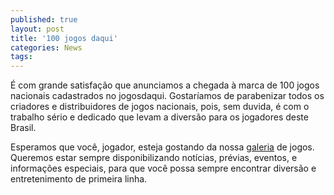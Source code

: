 ```yaml
---
published: true
layout: post
title: '100 jogos daqui'
categories: News
tags: 
---
```

É com grande satisfação que anunciamos a chegada à marca de 100 jogos nacionais cadastrados no jogosdaqui. Gostaríamos de parabenizar todos os criadores e distribuidores de jogos nacionais, pois, sem duvida, é com o trabalho sério e dedicado que levam a diversão para os jogadores deste Brasil.

Esperamos que você, jogador, esteja gostando da nossa <a href="{{ site.baseurl }}/categorias/jogos">galeria</a>
 de jogos. Queremos estar sempre disponibilizando notícias, prévias, eventos, e informações especiais, para que você possa sempre encontrar diversão e entretenimento de primeira linha.